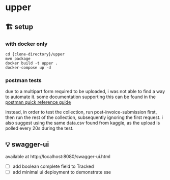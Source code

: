 # upper
## 🏗️ setup
### with docker only
```
cd {clone-directory}/upper
mvn package
docker build -t upper .
docker-compose up -d
```
### postman tests
due to a multipart form required to be uploaded, i was not able to find a way to automate it.
some documentation supporting this can be found in the [postman quick reference guide](https://postman-quick-reference-guide.readthedocs.io/en/latest/cheatsheet.html?highlight=multipart#pm-sendrequest)

instead, in order to test the collection, run post-invoice-submission first, then run the rest of the collection, subsequently ignoring the first request.
i also suggest using the same data.csv found from kaggle, as the upload is polled every 20s during the test.

## 💡 swagger-ui
available at http://localhost:8080/swagger-ui.html

- [ ] add boolean complete field to Tracked
- [ ] add minimal ui deployment to demonstrate sse
